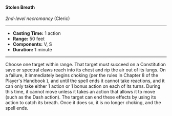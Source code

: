 #### Stolen Breath
*2nd-level necromancy* (Cleric)
___
- **Casting Time:** 1 action
- **Range:** 50 feet
- **Components:** V, S
- **Duration:** 1 minute
---
Choose one target within range. That target must
succeed on a Constitution save or spectral claws
reach into its chest and rip the air out of its lungs.
On a failure, it immediately begins choking (per the
rules in Chapter 8 of the Player's Handbook ), and
until the spell ends it cannot take reactions, and it
can only take either 1 action or 1 bonus action on
each of its turns. During this time, it cannot move
unless it takes an action that allows it to move (such
as the Dash action).
The target can end these effects by using its
action to catch its breath. Once it does so, it is no
longer choking, and the spell ends.
